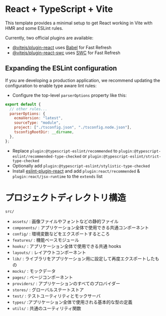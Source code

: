 # React + TypeScript + Vite

This template provides a minimal setup to get React working in Vite with HMR and some ESLint rules.

Currently, two official plugins are available:

- [@vitejs/plugin-react](https://github.com/vitejs/vite-plugin-react/blob/main/packages/plugin-react/README.md) uses [Babel](https://babeljs.io/) for Fast Refresh
- [@vitejs/plugin-react-swc](https://github.com/vitejs/vite-plugin-react-swc) uses [SWC](https://swc.rs/) for Fast Refresh

## Expanding the ESLint configuration

If you are developing a production application, we recommend updating the configuration to enable type aware lint rules:

- Configure the top-level `parserOptions` property like this:

```js
export default {
  // other rules...
  parserOptions: {
    ecmaVersion: "latest",
    sourceType: "module",
    project: ["./tsconfig.json", "./tsconfig.node.json"],
    tsconfigRootDir: __dirname,
  },
};
```

- Replace `plugin:@typescript-eslint/recommended` to `plugin:@typescript-eslint/recommended-type-checked` or `plugin:@typescript-eslint/strict-type-checked`
- Optionally add `plugin:@typescript-eslint/stylistic-type-checked`
- Install [eslint-plugin-react](https://github.com/jsx-eslint/eslint-plugin-react) and add `plugin:react/recommended` & `plugin:react/jsx-runtime` to the `extends` list

# プロジェクトディレクトリ構造

`src/`

- `assets/` : 画像ファイルやフォントなどの静的ファイル
- `components/` : アプリケーション全体で使用できる共通コンポーネント
- `config/` : 環境変数などをエクスポートするところ
- `features/` : 機能ベースモジュール
- `hooks/` : アプリケーション全体で使用できる共通 hooks
- `layouts/` : レイアウトコンポーネント
- `lib/` : ライブラリをアプリケーション用に設定して再度エクスポートしたもの
- `mocks/` : モックデータ
- `pages/` : ページコンポーネント
- `providers/` : アプリケーションのすべてのプロバイダー
- `stores/` : グローバルステートストア
- `test/` : テストユーティリティとモックサーバ
- `types/` :アプリケーション全体で使用される基本的な型の定義
- `utils/` : 共通のユーティリティ関数
